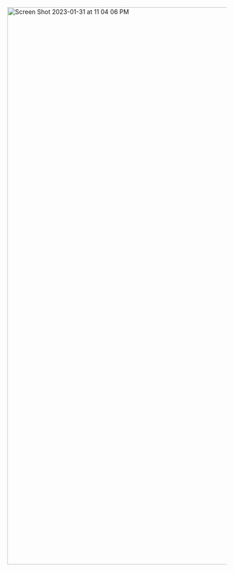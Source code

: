 <img width="1280" alt="Screen Shot 2023-01-31 at 11 04 06 PM" src="https://user-images.githubusercontent.com/106879831/216010251-c313cdaa-0057-4cd9-b01a-708b12d961f5.png">
